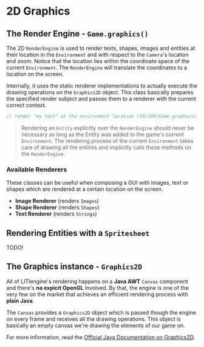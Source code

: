 # 2D Graphics

## The Render Engine - `Game.graphics()`

The 2D `RenderEngine` is used to render texts, shapes, images and entities at their location in the `Environment` and with respect to the `Camera`'s location and zoom. Notice that the location lies within the coordinate space of the current `Environment`. The `RenderEngine` will translate the coordinates to a location on the screen.

Internally, it uses the static renderer implementations to actually execute the drawing operations on the `Graphics2D` object. This class basically prepares the specified render subject and passes them to a renderer with the current correct context.

```java
// render "my text" at the environment location (50/100)Game.graphics().renderText(g, "my text", 50, 100);// render "my text" at the location of an entityGame.graphics().renderText(g, "my text", myEntity.getX(), myEntity.getY());// render a rectangle (50x50 px) at the environment location (50/100)Rectangle2D rect = new Rectangle2D.Double(50, 100, 50, 50);Game.graphics().renderShape(g, rect);
```

> Rendering an `Entity` explicitly over the `RenderEngine` should never be necessary as long as the Entity was added to the game's current `Environment`. The rendering process of the current `Environment` takes care of drawing all the entities and implicitly calls these methods on the `RenderEngine`.

### Available Renderers

These classes can be useful when composing a GUI with images, text or shapes which are rendered at a certain location on the screen.

* **Image Renderer** \(renders `Images`\)
* **Shape Renderer** \(renders `Shapes`\)
* **Text Renderer** \(renders `Strings`\)

## Rendering Entities with a `Spritesheet`

TODO!

## The Graphics instance - `Graphics2D`

All of LITIengine's rendering happens on a **Java AWT** `Canvas` component and there's **no expicit OpenGL** involved. By that, the engine is one of the very few on the market that achieves an efficient rendering process with **plain Java**.

The `Canvas` provides a `Graphics2D` object which is passed though the engine on every frame and receives all the drawing operations. This object is basically an empty canvas we're drawing the elements of our game on.

For more information, read the [Official Java Documentation on Graphics2D](https://docs.oracle.com/javase/7/docs/api/java/awt/Graphics2D.html).

